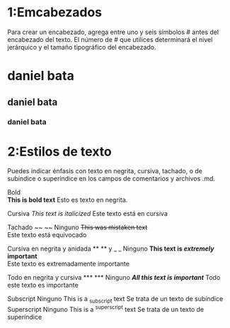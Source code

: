 # 1:Emcabezados

Para crear un encabezado, agrega entre uno y seis símbolos # antes del encabezado del texto. El número de # que utilices determinará el nivel jerárquico y el tamaño tipográfico del encabezado.

# daniel bata
## daniel bata 
### daniel bata


# 2:Estilos de texto
Puedes indicar énfasis con texto en negrita, cursiva, tachado, o de subíndice o superíndice en los campos de comentarios y archivos .md.

Bold	
**This is bold text**
Esto es texto en negrita. 

Cursiva
_This text is italicized_
Este texto está en cursiva

Tachado
~~ ~~	Ninguno	~~This was mistaken text~~	
Este texto está equivocado

Cursiva en negrita y anidada
** ** y _ _	Ninguno	**This text is _extremely_ important**	
Este texto es extremadamente importante

Todo en negrita y cursiva
*** ***	Ninguno	***All this text is important***
Todo este texto es importante

Subscript	<sub> </sub>	Ninguno	This is a <sub>subscript</sub> text	Se trata de un texto de subíndice
Superscript	<sup> </sup>	Ninguno	This is a <sup>superscript</sup> text	Se trata de un texto de superíndice

